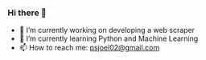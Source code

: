 ### Hi there 👋

- 🔭 I’m currently working on developing a web scraper 
- 🌱 I’m currently learning Python and Machine Learning
- 📫 How to reach me: psjoel02@gmail.com

<!--
**psjoel02/psjoel02** is a ✨ _special_ ✨ repository because its `README.md` (this file) appears on your GitHub profile.

Here are some ideas to get you started:

- 🔭 I’m currently working on ...
- 🌱 I’m currently learning ...
- 👯 I’m looking to collaborate on ...
- 🤔 I’m looking for help with ...
- 💬 Ask me about ...
- 📫 How to reach me: ...
- 😄 Pronouns: ...
- ⚡ Fun fact: ...
-->

